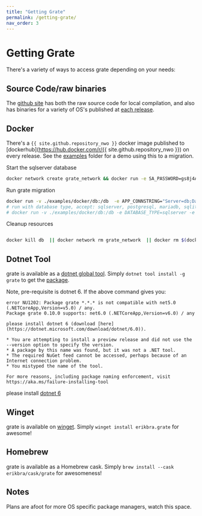 ```yaml
---
title: "Getting Grate"
permalink: /getting-grate/
nav_order: 3
---
```


# Getting Grate

There's a variety of ways to access grate depending on your needs:

## Source Code/raw binaries

The [github site](https://github.com/erikbra/grate/) has both the raw source code for local compilation, and also has binaries for a variety of OS's published at [each release](https://github.com/erikbra/grate/releases/latest).

## Docker

There's a `{{ site.github.repository_nwo }}` docker image published to [dockerhub](https://hub.docker.com/r/{{ site.github.repository_nwo }}) on every release.  See the [examples](https://github.com/erikbra/grate/tree/main/examples) folder for a demo using this to a migration.

Start the sqlserver database 
```sh
docker network create grate_network && docker run -e SA_PASSWORD=gs8j4AS7h87jHg -e ACCEPT_EULA=Y --name db --network grate_network -d mcr.microsoft.com/mssql/server:2019-latest
```
Run grate migration
```sh
docker run -v ./examples/docker/db:/db  -e APP_CONNSTRING="Server=db;Database=grate_test_db;User Id=sa;Password=gs8j4AS7h87jHg;TrustServerCertificate=True" --network grate_network erikbra/grate
# run with database type, accept: sqlserver, postgresql, mariadb, sqlite, oracle
# docker run -v ./examples/docker/db:/db -e DATABASE_TYPE=sqlserver -e CREATE_DATABASE=true -e ENVIRONMENT=Dev -e TRANSACTION=true -e APP_CONNSTRING="Server=db;Database=grate_test_db;User Id=sa;Password=gs8j4AS7h87jHg;TrustServerCertificate=True" --network grate_network erikbra/grate  
```

Cleanup resources
```sh

docker kill db  || docker network rm grate_network  || docker rm $(docker ps -f status=exited | awk '{print $1}')  
```

## Dotnet Tool

grate is available as a [dotnet global tool](https://docs.microsoft.com/en-us/dotnet/core/tools/global-tools).  Simply `dotnet tool install -g grate` to get the [package](https://www.nuget.org/packages/grate/).

Note, pre-requisite is dotnet 6. If the above command gives you: 

```
error NU1202: Package grate *.*.* is not compatible with net5.0 (.NETCoreApp,Version=v5.0) / any. 
Package grate 0.10.0 supports: net6.0 (.NETCoreApp,Version=v6.0) / any

please install dotnet 6 (download [here](https://dotnet.microsoft.com/download/dotnet/6.0)).

* You are attempting to install a preview release and did not use the --version option to specify the version.
* A package by this name was found, but it was not a .NET tool.
* The required NuGet feed cannot be accessed, perhaps because of an Internet connection problem.
* You mistyped the name of the tool.

For more reasons, including package naming enforcement, visit https://aka.ms/failure-installing-tool
```
please install [dotnet 6](https://dotnet.microsoft.com/download/dotnet/6.0)

## Winget

grate is available on [winget](https://docs.microsoft.com/en-us/windows/package-manager/winget/).  Simply `winget install erikbra.grate` for awesome!

## Homebrew

grate is available as a Homebrew cask. Simply `brew install --cask erikbra/cask/grate` for awesomeness!

## Notes

Plans are afoot for more OS specific package managers, watch this space.
